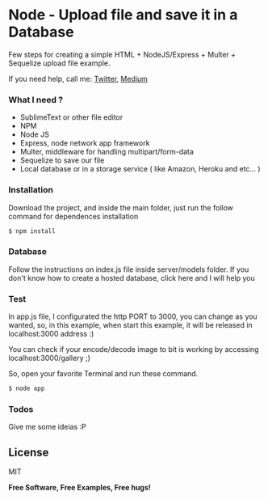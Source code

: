 # Node - Upload file and save it in a Database
Few steps for creating a simple HTML + NodeJS/Express + Multer + Sequelize upload file example.

If you need help, call me:
[Twitter](https://twitter.com/thihenos), [Medium](https://medium.com/@thihenos)

### What I need ?

* SublimeText or other file editor
* NPM
* Node JS
* Express, node network app framework
* Multer, middleware for handling multipart/form-data
* Sequelize to save our file
* Local database or in a storage service ( like Amazon, Heroku and etc... )

### Installation

Download the project, and inside the main folder, just run the follow command for dependences installation

```sh
$ npm install
```

### Database
Follow the instructions on index.js file inside server/models folder.
If you don't know how to create a hosted database, click here and I will help you

### Test
In app.js file, I configurated the http PORT to 3000, you can change as you wanted, so, in this example, when start this example, it will be released in localhost:3000 address :)

You can check if your encode/decode image to bit is working by accessing localhost:3000/gallery ;)

So, open your favorite Terminal and run these command.
```sh
$ node app
```

### Todos
Give me some ideias :P

License
----
MIT

**Free Software, Free Examples, Free hugs!**